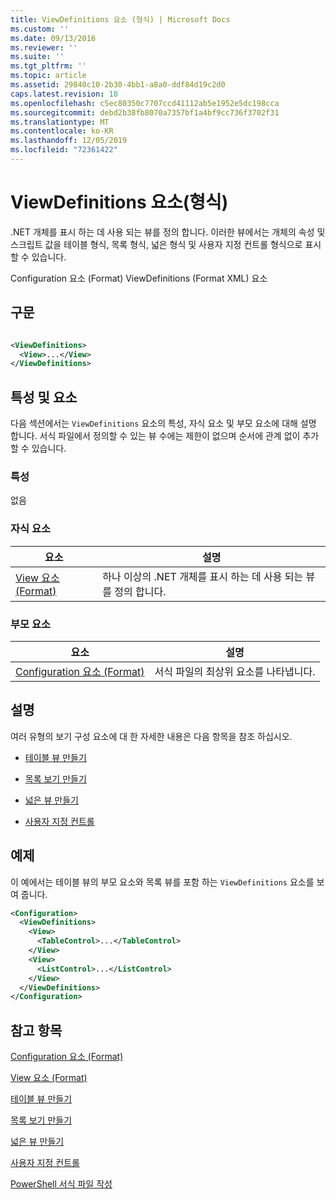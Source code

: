 ```yaml
---
title: ViewDefinitions 요소 (형식) | Microsoft Docs
ms.custom: ''
ms.date: 09/13/2016
ms.reviewer: ''
ms.suite: ''
ms.tgt_pltfrm: ''
ms.topic: article
ms.assetid: 29840c10-2b30-4bb1-a8a0-ddf84d19c2d0
caps.latest.revision: 18
ms.openlocfilehash: c5ec80350c7707ccd41112ab5e1952e5dc198cca
ms.sourcegitcommit: debd2b38fb8070a7357bf1a4bf9cc736f3702f31
ms.translationtype: MT
ms.contentlocale: ko-KR
ms.lasthandoff: 12/05/2019
ms.locfileid: "72361422"
---
```

# <a name="viewdefinitions-element-format"></a>ViewDefinitions 요소(형식)

.NET 개체를 표시 하는 데 사용 되는 뷰를 정의 합니다. 이러한 뷰에서는 개체의 속성 및 스크립트 값을 테이블 형식, 목록 형식, 넓은 형식 및 사용자 지정 컨트롤 형식으로 표시할 수 있습니다.

Configuration 요소 (Format) ViewDefinitions (Format XML) 요소

## <a name="syntax"></a>구문

```xml

<ViewDefinitions>
  <View>...</View>
</ViewDefinitions>
```

## <a name="attributes-and-elements"></a>특성 및 요소

다음 섹션에서는 `ViewDefinitions` 요소의 특성, 자식 요소 및 부모 요소에 대해 설명 합니다. 서식 파일에서 정의할 수 있는 뷰 수에는 제한이 없으며 순서에 관계 없이 추가할 수 있습니다.

### <a name="attributes"></a>특성

없음

### <a name="child-elements"></a>자식 요소

|요소|설명|
|-------------|-----------------|
|[View 요소 (Format)](./view-element-format.md)|하나 이상의 .NET 개체를 표시 하는 데 사용 되는 뷰를 정의 합니다.|

### <a name="parent-elements"></a>부모 요소

|요소|설명|
|-------------|-----------------|
|[Configuration 요소 (Format)](./configuration-element-format.md)|서식 파일의 최상위 요소를 나타냅니다.|

## <a name="remarks"></a>설명

여러 유형의 보기 구성 요소에 대 한 자세한 내용은 다음 항목을 참조 하십시오.

- [테이블 뷰 만들기](./creating-a-table-view.md)

- [목록 보기 만들기](./creating-a-list-view.md)

- [넓은 뷰 만들기](./creating-a-wide-view.md)

- [사용자 지정 컨트롤](./creating-custom-controls.md)

## <a name="example"></a>예제

이 예에서는 테이블 뷰의 부모 요소와 목록 뷰를 포함 하는 `ViewDefinitions` 요소를 보여 줍니다.

```xml
<Configuration>
  <ViewDefinitions>
    <View>
      <TableControl>...</TableControl>
    </View>
    <View>
      <ListControl>...</ListControl>
    </View>
  </ViewDefinitions>
</Configuration>
```

## <a name="see-also"></a>참고 항목

[Configuration 요소 (Format)](./configuration-element-format.md)

[View 요소 (Format)](./view-element-format.md)

[테이블 뷰 만들기](./creating-a-table-view.md)

[목록 보기 만들기](./creating-a-list-view.md)

[넓은 뷰 만들기](./creating-a-wide-view.md)

[사용자 지정 컨트롤](./creating-custom-controls.md)

[PowerShell 서식 파일 작성](./writing-a-powershell-formatting-file.md)
